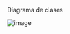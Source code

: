 Diagrama de clases

![image](https://github.com/user-attachments/assets/6187fd0c-7a49-4ec4-a841-68e600d4597c)
